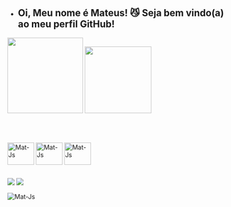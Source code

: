 - ## Oi, Meu nome é Mateus! 😼 Seja bem vindo(a) ao meu perfil GitHub!

<div>
  
   <img height="170em" src="https://github-readme-stats.vercel.app/api?username=MateusRoberto&show_icons=true&theme=tokyonight"/>
 
   <img height="150em" src="https://github-readme-stats.vercel.app/api/top-langs/?username=MateusRoberto&layout=compact&theme=tokyonight">
 
  







</div>
<br>

##

<div style="display: inline_block"><br>
  
  <img align="center" alt="Mat-Js" height="50" width="60" src="https://cdn.jsdelivr.net/gh/devicons/devicon/icons/csharp/csharp-original.svg" />
  <img align="center" alt="Mat-Js" height="50" width="60" src="https://cdn.jsdelivr.net/gh/devicons/devicon/icons/java/java-original.svg" />
  <img align="center" alt="Mat-Js" height="50" width="60" src="https://cdn.jsdelivr.net/gh/devicons/devicon/icons/mysql/mysql-original.svg" />
  

  
  
 </div>


  
  ##
 
 <a href="https://www.linkedin.com/in/mateus-roberto-509522264/" target="_blank"><img src="https://img.shields.io/badge/-LinkedIn-%230077B5?style=for-the-badge&logo=linkedin&logoColor=white" target="_blank"></a> 
 <a href = "mailto:mateusroberto2609@gmail.com"><img src="https://img.shields.io/badge/-Gmail-%23333?style=for-the-badge&logo=gmail&logoColor=white" target="_blank"></a>

 <div>

 <img align="center" alt="Mat-Js" src="https://i.pinimg.com/originals/6e/24/45/6e24450b523428d9d85a0226e43ae639.gif"/>

   
 </div>
